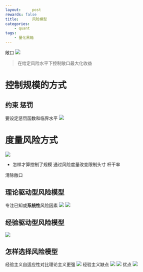 ```yaml
---
layout:     post
rewards: false
title:      风险模型
categories:
    - quant
tags:
    - 量化黑箱
---
```


敞口
![](https://tva2.sinaimg.cn/large/006tNbRwgy1fuqyxzlo61j31ks0g60tr.jpg)

> 在给定风险水平下控制敞口最大化收益

# 控制规模的方式
## 约束 惩罚
要设定惩罚函数和临界水平
![](https://tva1.sinaimg.cn/large/006tNbRwgy1fuqq3v3utuj31kw10wk80.jpg)
# 度量风险方式
![](https://tva3.sinaimg.cn/large/006tNbRwgy1fuqx09lz0kj31kw18a1f1.jpg)
- 怎样才算控制了规模
通过风险度量改变限制头寸 杆干率

清除敞口
## 理论驱动型风险模型
专注已知或**系统性**风险因素
![](https://tva4.sinaimg.cn/large/006tNbRwgy1fuqz1nzn75j31ks0gy7c7.jpg)
![](https://tva4.sinaimg.cn/large/006tNbRwgy1fuqz0hpu4sj31kw0vqwus.jpg)

## 经验驱动型风险模型
![](https://tva1.sinaimg.cn/large/0069RVTdgy1furr5ttbqnj31dg1cctvh.jpg)

## 怎样选择风险模型
经验主义自适应性对比理论主义更强
![](https://tva4.sinaimg.cn/large/0069RVTdgy1furrk47ej1j31cs0qygyb.jpg)
经验主义缺点
![](https://tva2.sinaimg.cn/large/0069RVTdgy1furrt6ier8j31c609qdjx.jpg)
![](https://tva3.sinaimg.cn/large/0069RVTdgy1furruncnq6j31ea0qsdsi.jpg)
优点
![](https://tva3.sinaimg.cn/large/0069RVTdgy1furs9dhhi3j31c20non8j.jpg)

